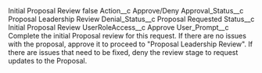 <?xml version="1.0" encoding="UTF-8"?>
<CustomMetadata xmlns="http://soap.sforce.com/2006/04/metadata" xmlns:xsi="http://www.w3.org/2001/XMLSchema-instance" xmlns:xsd="http://www.w3.org/2001/XMLSchema">
    <label>Initial Proposal Review</label>
    <protected>false</protected>
    <values>
        <field>Action__c</field>
        <value xsi:type="xsd:string">Approve/Deny</value>
    </values>
    <values>
        <field>Approval_Status__c</field>
        <value xsi:type="xsd:string">Proposal Leadership Review</value>
    </values>
    <values>
        <field>Denial_Status__c</field>
        <value xsi:type="xsd:string">Proposal Requested</value>
    </values>
    <values>
        <field>Status__c</field>
        <value xsi:type="xsd:string">Initial Proposal Review</value>
    </values>
    <values>
        <field>UserRoleAccess__c</field>
        <value xsi:type="xsd:string">Approve</value>
    </values>
    <values>
        <field>User_Prompt__c</field>
        <value xsi:type="xsd:string">Complete the initial Proposal review for this request.  If there are no issues with the proposal, approve it to proceed to &quot;Proposal Leadership Review&quot;.  If there are issues that need to be fixed, deny the review stage to request updates to the Proposal.</value>
    </values>
</CustomMetadata>
